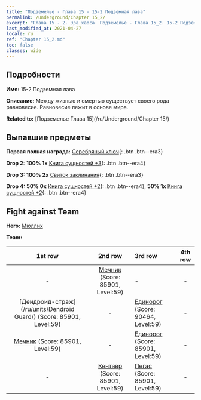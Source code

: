 ```yaml
---
title: "Подземелье - Глава 15 - 15-2 Подземная лава"
permalink: /Underground/Chapter 15_2/
excerpt: "Глава 15 - 2. Эра хаоса  Подземелье - Глава 15_2. 15-2 Подземная лава"
last_modified_at: 2021-04-27
locale: ru
ref: "Chapter 15_2.md"
toc: false
classes: wide
---
```


## Подробности

 **Имя:** 15-2 Подземная лава

 **Описание:** Между жизнью и смертью существует своего рода равновесие. Равновесие лежит в основе мира.

 **Related to:** [Подземелье Глава 15](/ru/Underground/Chapter 15/)

## Выпавшие предметы

 **Первая полная награда:** [Серебряный ключ](/ItemsRU/con_693/){: .btn .btn--era3}

 **Drop 2:** **100% 1x** [Книга сущностей +3](/ItemsRU/mat_60/){: .btn .btn--era4}

 **Drop 3:** **100% 2x** [Свиток заклинания](/ItemsRU/con_694/){: .btn .btn--era3}

 **Drop 4:** **50% 0x** [Книга сущностей +2](/ItemsRU/mat_53/){: .btn .btn--era4}, **50% 1x** [Книга сущностей +2](/ItemsRU/mat_53/){: .btn .btn--era4}


## Fight against Team
 **Hero:** [Мюллих](/ru/heroes/Mullich/)

 **Team:**


  | 1st row | 2nd row | 3rd row | 4th row |
  |:----:|:----:|:----|:----:|
  | - | [Мечник](/ru/units/Swordsman/) (Score: 85901, Level:59)  | - | - |
  | [Дендроид-страж](/ru/units/Dendroid Guard/) (Score: 85901, Level:59)  | - | [Единорог](/ru/units/Unicorn/) (Score: 90464, Level:59)  | - |
  | [Мечник](/ru/units/Swordsman/) (Score: 85901, Level:59)  | - | [Единорог](/ru/units/Unicorn/) (Score: 85901, Level:59)  | - |
  | - | [Кентавр](/ru/units/Centaur/) (Score: 85901, Level:59)  | [Пегас](/ru/units/Pegasus/) (Score: 85901, Level:59)  | - |


